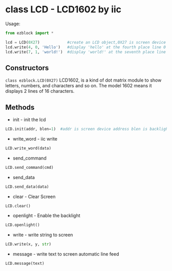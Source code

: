 # class LCD - LCD1602 by iic

Usage:
```python 
from ezblock import *

lcd = LCD(0X27)            #create an LCD object,0X27 is screen device address
lcd.write(4, 0, 'Hello')   #display 'hello' at the fourth place line 0
lcd.write(7, 1, 'world!')  #display 'world!' at the seventh place line 1
```

## Constructors
```class ezblock.LCD(0X27)```
LCD1602, is a kind of dot matrix module to show letters, numbers, and characters and so on. The model 1602 means it displays 2 lines of 16 characters.

## Methods
- init - init the lcd
```python
LCD.init(addr, blen=1)  #addr is screen device address blen is backlight
```
- write_word - iic write
```python
LCD.write_word(data)
```
- send_command
```python
LCD.send_command(cmd)
```
- send_data
```python
LCD.send_data(data)
```
- clear - Clear Screen
```python
LCD.clear()
```
- openlight - Enable the backlight
```python
LCD.openlight()
```
- write - write string to screen
```python
LCD.write(x, y, str)
```
- message - write text to screen automatic line feed
```python
LCD.message(text)
```